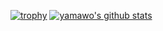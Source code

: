 [![trophy](https://github-profile-trophy.vercel.app/?username=yamawo&theme=dracula&margin-w=5&margin-h=5)](https://github.com/ryo-ma/github-profile-trophy)
[![yamawo's github stats](https://github-readme-stats.vercel.app/api?username=yamawo&count_private=true&show_icons=true&theme=react)](https://github.com/anuraghazra/github-readme-stats)

